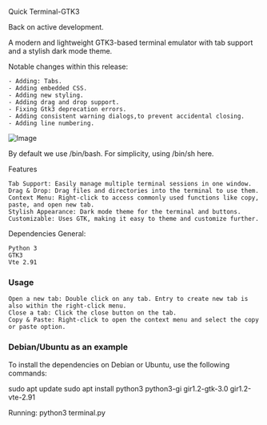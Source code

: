Quick Terminal-GTK3

Back on active development.

A modern and lightweight GTK3-based terminal emulator with tab support and a stylish dark mode theme.

Notable changes within this release:

    - Adding: Tabs.
    - Adding embedded CSS.
    - Adding new styling.
    - Adding drag and drop support.
    - Fixing Gtk3 deprecation errors.
    - Adding consistent warning dialogs,to prevent accidental closing.
    - Adding line numbering.

![Image](https://github.com/user-attachments/assets/69b3fbbd-e434-4c39-8f48-c9fef7099ffc)

By default we use /bin/bash. For simplicity, using /bin/sh here.

Features

    Tab Support: Easily manage multiple terminal sessions in one window.
    Drag & Drop: Drag files and directories into the terminal to use them.
    Context Menu: Right-click to access commonly used functions like copy, paste, and open new tab.
    Stylish Appearance: Dark mode theme for the terminal and buttons.
    Customizable: Uses GTK, making it easy to theme and customize further.

Dependencies
General:

    Python 3
    GTK3
    Vte 2.91

### Usage

    Open a new tab: Double click on any tab. Entry to create new tab is also within the right-click menu.
    Close a tab: Click the close button on the tab.
    Copy & Paste: Right-click to open the context menu and select the copy or paste option.



### Debian/Ubuntu as an example

To install the dependencies on Debian or Ubuntu, use the following commands:



sudo apt update
sudo apt install python3 python3-gi gir1.2-gtk-3.0 gir1.2-vte-2.91

Running: python3 terminal.py

